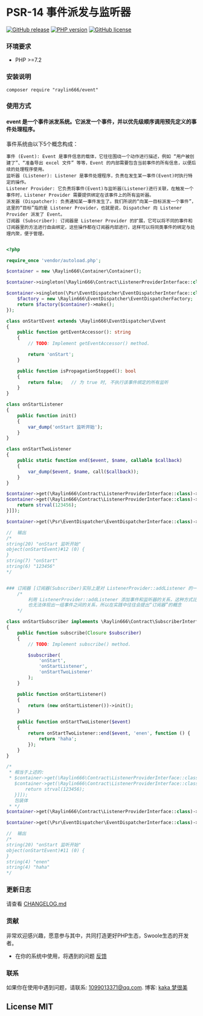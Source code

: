 # PSR-14 事件派发与监听器

[![GitHub release](https://img.shields.io/github/release/raylin666/event.svg)](https://github.com/raylin666/event/releases)
[![PHP version](https://img.shields.io/badge/php-%3E%207.2-orange.svg)](https://github.com/php/php-src)
[![GitHub license](https://img.shields.io/badge/license-MIT-blue.svg)](#LICENSE)

### 环境要求

* PHP >=7.2

### 安装说明

```
composer require "raylin666/event"
```

### 使用方式

#### event 是一个事件派发系统。它派发一个事件，并以优先级顺序调用预先定义的事件处理程序。

事件系统由以下5个概念构成：

    事件 (Event): Event 是事件信息的载体，它往往围绕一个动作进行描述，例如 “用户被创建了”、“准备导出 excel 文件” 等等，Event 的内部需要包含当前事件的所有信息，以便后续的处理程序使用。
    监听器 (Listener): Listener 是事件处理程序，负责在发生某一事件(Event)时执行特定的操作。
    Listener Provider: 它负责将事件(Event)与监听器(Listener)进行关联，在触发一个事件时，Listener Provider 需要提供绑定在该事件上的所有监听器。
    派发器 (Dispatcher): 负责通知某一事件发生了。我们所说的“向某一目标派发一个事件”，这里的“目标”指的是 Listener Provider，也就是说，Dispatcher 向 Listener Provider 派发了 Event。
    订阅器 (Subscriber): 订阅器是 Listener Provider 的扩展，它可以将不同的事件和订阅器里的方法进行自由绑定，这些操作都在订阅器内部进行，这样可以将同类事件的绑定与处理内聚，便于管理。

```php

<?php

require_once 'vendor/autoload.php';

$container = new \Raylin666\Container\Container();

$container->singleton(\Raylin666\Contract\ListenerProviderInterface::class, \Raylin666\EventDispatcher\ListenerProvider::class);

$container->singleton(\Psr\EventDispatcher\EventDispatcherInterface::class, function ($container) {
    $factory = new \Raylin666\EventDispatcher\EventDispatcherFactory;
    return $factory($container)->make();
});

class onStartEvent extends \Raylin666\EventDispatcher\Event
{
    public function getEventAccessor(): string
    {
        // TODO: Implement getEventAccessor() method.

        return 'onStart';
    }

    public function isPropagationStopped(): bool
    {
        return false;   // 为 true 时, 不执行该事件绑定的所有监听
    }
}

class onStartListener
{
    public function init()
    {
        var_dump('onStart 监听开始');
    }
}

class onStartTwoListener
{
    public static function end($event, $name, callable $callback)
    {
        var_dump($event, $name, call($callback));
    }
}

$container->get(\Raylin666\Contract\ListenerProviderInterface::class)->addListener('onStart', ['onStartListener', 'init']);
$container->get(\Raylin666\Contract\ListenerProviderInterface::class)->addListener('onStart', ['onStartTwoListener', 'end', ['onStart', function () {
    return strval(123456);
}]]);

$container->get(\Psr\EventDispatcher\EventDispatcherInterface::class)->dispatch(new onStartEvent());

//  输出
/*
string(20) "onStart 监听开始"
object(onStartEvent)#12 (0) {
}
string(7) "onStart"
string(6) "123456"
*/


### 订阅器 [订阅器(Subscriber)实际上是对 ListenerProvider::addListener 的一种装饰]
    /* 
        利用 ListenerProvider::addListener 添加事件和监听器的关系，这种方式比较过程化，
        也无法体现出一组事件之间的关系，所以在实践中往往会提出“订阅器”的概念
    */

class onStartSubscriber implements \Raylin666\Contract\SubscriberInterface
{
    public function subscribe(Closure $subscriber)
    {
        // TODO: Implement subscribe() method.

        $subscriber(
            'onStart',
            'onStartListener',
            'onStartTwoListener'
        );
    }

    public function onStartListener()
    {
        return (new onStartListener())->init();
    }

    public function onStartTwoListener($event)
    {
        return onStartTwoListener::end($event, 'enen', function () {
            return 'haha';
        });
    }
}

/*
 * 相当于上述的:
 * $container->get(\Raylin666\Contract\ListenerProviderInterface::class)->addListener('onStart', ['onStartListener', 'init']);
   $container->get(\Raylin666\Contract\ListenerProviderInterface::class)->addListener('onStart', ['onStartTwoListener', 'end', ['onStart', function () {
       return strval(123456);
   }]]);
   包装体
 * */
$container->get(\Raylin666\Contract\ListenerProviderInterface::class)->addSubscriber(new onStartSubscriber());

$container->get(\Psr\EventDispatcher\EventDispatcherInterface::class)->dispatch(new onStartEvent());

//  输出
/*
string(20) "onStart 监听开始"
object(onStartEvent)#11 (0) {
}
string(4) "enen"
string(4) "haha"
*/

```

### 更新日志

请查看 [CHANGELOG.md](CHANGELOG.md)

### 贡献

非常欢迎感兴趣，愿意参与其中，共同打造更好PHP生态，Swoole生态的开发者。

* 在你的系统中使用，将遇到的问题 [反馈](https://github.com/raylin666/event-dispatcher/issues)

### 联系

如果你在使用中遇到问题，请联系: [1099013371@qq.com](mailto:1099013371@qq.com). 博客: [kaka 梦很美](http://www.ls331.com)

## License MIT
